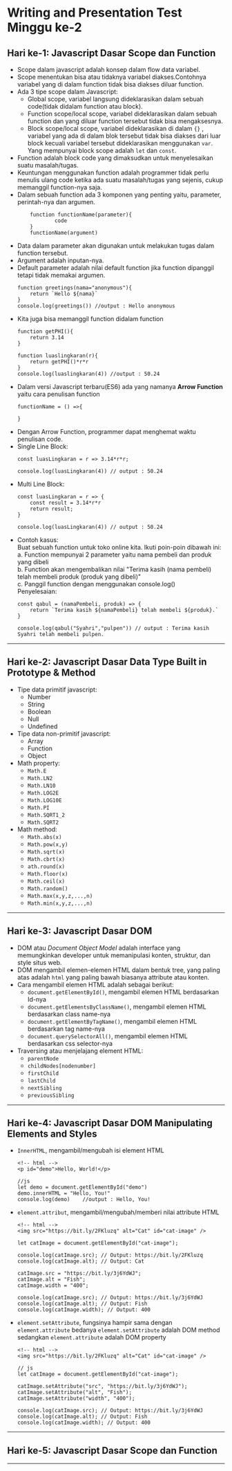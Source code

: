 # **Writing and Presentation Test Minggu ke-2**     

## **Hari ke-1: Javascript Dasar Scope dan Function**   

-   Scope dalam javascript adalah konsep dalam flow data variabel.
-   Scope menentukan bisa atau tidaknya variabel diakses.Contohnya variabel yang di dalam function tidak bisa diakses diluar function.
-   Ada 3 tipe scope dalam Javascript:
    -   Global scope, variabel langsung dideklarasikan dalam sebuah code(tidak didalam function atau block).
    -   Function scope/local scope, variabel dideklarasikan dalam sebuah function dan yang diluar function tersebut tidak bisa mengaksesnya.
    -   Block scope/local scope, variabel dideklarasikan di dalam `{}` , variabel yang ada di dalam blok tersebut tidak bisa diakses dari luar block kecuali variabel tersebut dideklarasikan menggunakan `var`. Yang mempunyai block scope adalah `let` dan `const`.   
-   Function adalah block code yang dimaksudkan untuk menyelesaikan suatu masalah/tugas.
-   Keuntungan menggunakan function adalah programmer tidak perlu menulis ulang code ketika ada suatu masalah/tugas yang sejenis, cukup memanggil function-nya saja.
-   Dalam sebuah function ada 3 komponen yang penting yaitu, parameter, perintah-nya dan argumen.
    ```
        function functionName(parameter){
                code
        }
        functionName(argument)
    ```     
-   Data dalam parameter akan digunakan untuk melakukan tugas dalam function tersebut.
-   Argument adalah inputan-nya.
-   Default parameter adalah nilai default function jika function dipanggil tetapi tidak memakai argumen.
    ```
    function greetings(nama="anonymous"){
        return `Hello ${nama}`
    }
    console.log(greetings()) //output : Hello anonymous
    ```
-   Kita juga bisa memanggil function didalam function
    ```
    function getPHI(){
        return 3.14
    }

    function luaslingkaran(r){
        return getPHI()*r*r
    }
    console.log(luaslingkaran(4)) //output : 50.24
    ```
-   Dalam versi Javascript terbaru(ES6) ada yang namanya **Arrow Function** yaitu cara penulisan function
    ```
    functionName = () =>{

    }
    ```
-   Dengan Arrow Function, programmer dapat menghemat waktu penulisan code.
-   Single Line Block:
    ```
    const luasLingkaran = r => 3.14*r*r;

    console.log(luasLingkaran(4)) // output : 50.24
    ```
-   Multi Line Block:
    ```
    const luasLingkaran = r => {
        const result = 3.14*r*r
        return result;
    }

    console.log(luasLingkaran(4)) // output : 50.24    
    ```
-   Contoh kasus:   
    Buat sebuah function untuk toko online kita. Ikuti poin-poin dibawah ini:   
        a. Function mempunyai 2 parameter yaitu nama pembeli dan produk yang dibeli    
        b. Function akan mengembalikan nilai "Terima kasih (nama pembeli) telah membeli produk (produk yang dibeli)"    
        c. Panggil function dengan menggunakan console.log()    
    Penyelesaian:
    ```
    const qabul = (namaPembeli, produk) => {
        return `Terima kasih ${namaPembeli} telah membeli ${produk}.`
    }

    console.log(qabul("Syahri","pulpen")) // output : Terima kasih Syahri telah membeli pulpen.
    ```       
--- 

## **Hari ke-2: Javascript Dasar Data Type Built in Prototype & Method** 

-   Tipe data primitif javascript:
    -   Number
    -   String
    -   Boolean
    -   Null
    -   Undefined
-   Tipe data non-primitif javascript:
    -   Array
    -   Function
    -   Object
-   Math property:
    -   `Math.E`               
    -   `Math.LN2`             
    -   `Math.LN10`            
    -   `Math.LOG2E`           
    -   `Math.LOG10E`          
    -   `Math.PI `             
    -   `Math.SQRT1_2`
    -   `Math.SQRT2`
-   Math method:
    -   `Math.abs(x)`
    -   `Math.pow(x,y)`
    -   `Math.sqrt(x)`
    -   `Math.cbrt(x)`
    -   `ath.round(x)`
    -   `Math.floor(x)`
    -   `Math.ceil(x)`
    -   `Math.random()`
    -   `Math.max(x,y,z,...,n)`
    -   `Math.min(x,y,z,...,n)`
---
## **Hari ke-3: Javascript Dasar DOM**     
-   DOM atau _Document Object Model_  adalah interface yang memungkinkan developer untuk memanipulasi konten, struktur, dan style situs web.
-   DOM mengambil elemen-elemen HTML dalam bentuk tree, yang paling atas adalah `html` yang paling bawah biasanya attribute atau konten.
-   Cara mengambil elemen HTML adalah sebagai berikut:
    -   `document.getElementById()`, mengambil elemen HTML berdasarkan Id-nya
    -   `document.getElementsByClassName()`, mengambil elemen HTML berdasarkan class name-nya
    -   `document.getElementByTagName()`, mengambil elemen HTML berdasarkan tag name-nya
    -   `document.querySelectorAll()`, mengambil elemen HTML berdasarkan css selector-nya
-   Traversing atau menjelajang element HTML:
    -   `parentNode`
    -   `childNodes[nodenumber]`
    -   `firstChild`
    -   `lastChild`
    -   `nextSibling`
    -   `previousSibling`

---
## **Hari ke-4: Javascript Dasar DOM Manipulating Elements and Styles**
-   `InnerHTML`, mengambil/mengubah isi element HTML
    ```
    <!-- html -->
    <p id="demo">Hello, World!</p>
    ```
    ```
    //js
    let demo = document.getElementById("demo")
    demo.innerHTML = "Hello, You!"
    console.log(demo)    //output : Hello, You!
    ```
-   `element.attribut`, mengambil/mengubah/memberi nilai attribute HTML
    ```
    <!-- html -->
    <img src="https://bit.ly/2FKluzq" alt="Cat" id="cat-image" />
    ```
    ```
    let catImage = document.getElementById("cat-image");

    console.log(catImage.src); // Output: https://bit.ly/2FKluzq
    console.log(catImage.alt); // Output: Cat

    catImage.src = "https://bit.ly/3j6YdWJ";
    catImage.alt = "Fish";
    catImage.width = "400";

    console.log(catImage.src); // Output: https://bit.ly/3j6YdWJ
    console.log(catImage.alt); // Output: Fish
    console.log(catImage.width); // Output: 400
    ```
-   `element.setAttribute`, fungsinya hampir sama dengan `element.attribute` bedanya `element.setAttribute` adalah DOM method sedangkan `element.attribute` adalah DOM property
    ```
    <!-- html -->
    <img src="https://bit.ly/2FKluzq" alt="Cat" id="cat-image" />
    ```
    ```
    // js
    let catImage = document.getElementById("cat-image");

    catImage.setAttribute("src", "https://bit.ly/3j6YdWJ");
    catImage.setAttribute("alt", "Fish");
    catImage.setAttribute("width", "400");

    console.log(catImage.src); // Output: https://bit.ly/3j6YdWJ
    console.log(catImage.alt); // Output: Fish
    console.log(catImage.width); // Output: 400
    ```
---
## **Hari ke-5: Javascript Dasar Scope dan Function** 
    
---

